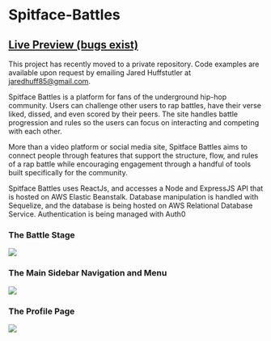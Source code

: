 # Spitface-Battles

## **[Live Preview (bugs exist)](http://www.spitfacebattles.com)**
This project has recently moved to a private repository. Code examples are available upon request by emailing Jared Huffstutler at jaredhuff85@gmail.com.

Spitface Battles is a platform for fans of the underground hip-hop community. Users can challenge other users to rap battles, have their verse liked, dissed, and even scored by their peers. The site handles battle progression and rules so the users can focus on interacting and competing with each other.

More than a video platform or social media site, Spitface Battles aims to connect people through features that support the structure, flow, and rules of a rap battle while encouraging engagement through a handful of tools built specifically for the community.

Spitface Battles uses ReactJs, and accesses a Node and ExpressJS API that is hosted on AWS Elastic Beanstalk. Database manipulation is handled with Sequelize, and the database is being hosted on AWS Relational Database Service. Authentication is being managed with Auth0

### The Battle Stage
<img src="https://github.com/Obsessive-Coder/Spitface-Battles-Public/blob/master/screenshots/BattleStage.PNG?raw=true" />

### The Main Sidebar Navigation and Menu
<img src="https://github.com/Obsessive-Coder/Spitface-Battles-Public/blob/master/screenshots/sidebar.PNG?raw=true" />

### The Profile Page
<img src="https://github.com/Obsessive-Coder/Spitface-Battles-Public/blob/master/screenshots/ProfilePage.PNG?raw=true" />
